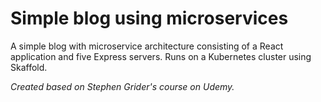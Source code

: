 # Simple blog using microservices
A simple blog with microservice architecture consisting of a React application and five Express servers. Runs on a Kubernetes cluster using Skaffold.

_Created based on Stephen Grider's course on Udemy._
